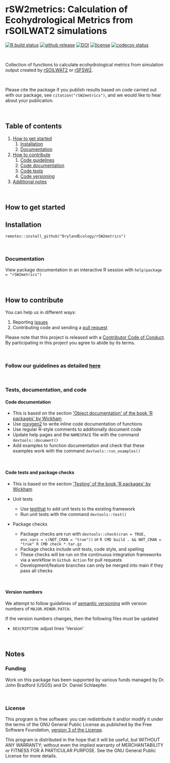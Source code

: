# rSW2metrics: Calculation of Ecohydrological Metrics from rSOILWAT2 simulations

<!-- badges: start -->
[ ![R build status][1]][2] [ ![github release][5]][6] [![DOI][12]][13] [![license][7]][8] [![codecov status][9]][10]
<!-- badges: end -->

[1]: https://github.com/DrylandEcology/rSW2metrics/actions/workflows/check-standard.yaml/badge.svg?branch=main
[2]: https://github.com/DrylandEcology/rSW2metrics/actions
[5]: https://img.shields.io/github/release/DrylandEcology/rSW2metrics.svg?label=current+release
[6]: https://github.com/DrylandEcology/rSW2metrics/releases
[7]: https://img.shields.io/github/license/DrylandEcology/rSW2metrics.svg
[8]: https://www.gnu.org/licenses/gpl.html
[9]: https://codecov.io/gh/DrylandEcology/rSW2metrics/branch/main/graph/badge.svg
[10]: https://codecov.io/gh/DrylandEcology/rSW2metrics
[11]: https://img.shields.io/github/downloads/DrylandEcology/rSW2metrics/total.svg
[12]: https://zenodo.org/badge/336325981.svg
[13]: https://zenodo.org/badge/latestdoi/336325981
[SOILWAT2]: https://github.com/DrylandEcology/SOILWAT2
[STEPWAT2]: https://github.com/DrylandEcology/STEPWAT2
[rSFSTEP2]: https://github.com/DrylandEcology/rSFSTEP2
[rSW2utils]: https://github.com/DrylandEcology/rSW2utils
[rSFSTEP2]: https://github.com/DrylandEcology/rSFSTEP2
[rSOILWAT2]: https://github.com/DrylandEcology/rSOILWAT2
[rSW2data]: https://github.com/DrylandEcology/rSW2data
[rSW2exter]: https://github.com/DrylandEcology/rSW2exter
[rSW2metrics]: https://github.com/DrylandEcology/rSW2metrics
[rSFSW2]: https://github.com/DrylandEcology/rSFSW2
[issues]: https://github.com/DrylandEcology/rSW2metrics/issues
[pull request]: https://github.com/DrylandEcology/rSW2metrics/pulls
[guidelines]: https://github.com/DrylandEcology/workflow_guidelines
[semantic versioning]: https://semver.org/
[testthat]: https://github.com/r-lib/testthat
[roxygen2]: https://cran.r-project.org/package=roxygen2
[r-pkgs man]: https://r-pkgs.org/man.html
[r-pkgs tests]: https://r-pkgs.org/tests.html


<br>

Collection of functions to calculate ecohydrological metrics from simulation
output created by [rSOILWAT2][] or [rSFSW2][].


<br>

Please cite the package if you publish results based on code carried
out with our package, see `citation("rSW2metrics")`, and we would like to hear
about your publication.

<br>


## Table of contents

1. [How to get started](#get_started)
    1. [Installation](#install)
    2. [Documentation](#get_documentation)
2. [How to contribute](#contribute)
    1. [Code guidelines](#follow_guidelines)
    2. [Code documentation](#code_documentation)
    3. [Code tests](#code_tests)
    4. [Code versioning](#code_versioning)
3. [Additional notes](#more_notes)

<br>

<a name="get_started"></a>
## How to get started

<a name="install"></a>
## Installation

```{r}
remotes::install_github("DrylandEcology/rSW2metrics")
```

<br>

<a name="get_documentation"></a>
### Documentation
View package documentation in an interactive R session with
`help(package = "rSW2metrics")`


<br>

<a name="contribute"></a>
## How to contribute
You can help us in different ways:

1. Reporting [issues][]
2. Contributing code and sending a [pull request][]

Please note that this project is released with a
[Contributor Code of Conduct](CODE_OF_CONDUCT.md). By participating in this
project you agree to abide by its terms.

<br>


<a name="follow_guidelines"></a>
### Follow our guidelines as detailed [here][guidelines]

<br>


### Tests, documentation, and code

<a name="code_documentation"></a>
#### Code documentation
  * This is based on the section
    ['Object documentation' of the book 'R packages' by Wickham][r-pkgs man]
  * Use [roxygen2][] to write inline code documentation of functions
  * Use regular R-style comments to additionally document code
  * Update help pages and the `NAMESPACE` file with the command
    `devtools::document()`
  * Add examples to function documentation and check that these examples work
    with the command `devtools::run_examples()`

<br>

<a name="code_tests"></a>
#### Code tests and package checks
  * This is based on the section
    ['Testing' of the book 'R packages' by Wickham][r-pkgs tests]

  * Unit tests
    * Use [testthat][] to add unit tests to the existing framework
    * Run unit tests with the command `devtools::test()`

  * Package checks
    * Package checks are run with
      `devtools::check(cran = TRUE, env_vars = c(NOT_CRAN = "true"))` or
      `R CMD build . && NOT_CRAN = "true" R CMD check *.tar.gz`
    * Package checks include unit tests, code style, and spelling
    * These checks will be run on the continuous integration frameworks
      via a workflow in `Github Action` for pull requests
    * Development/feature branches can only be merged into main if they pass
      all checks

<br>

<a name="code_versioning"></a>
#### Version numbers

We attempt to follow guidelines of [semantic versioning][] with version
numbers of `MAJOR.MINOR.PATCH`.

If the version numbers changes, then the following files must be updated
* `DESCRIPTION`: adjust lines 'Version'


<br>

<a name="more_notes"></a>
## Notes

### Funding
Work on this package has been supported by various funds managed by
Dr. John Bradford (USGS) and Dr. Daniel Schlaepfer.


<br>

### License
This program is free software: you can redistribute it and/or modify
it under the terms of the GNU General Public License as published by
the Free Software Foundation, [version 3 of the License](LICENSE.md).

This program is distributed in the hope that it will be useful,
but WITHOUT ANY WARRANTY; without even the implied warranty of
MERCHANTABILITY or FITNESS FOR A PARTICULAR PURPOSE.  See the
GNU General Public License for more details.


<br>
